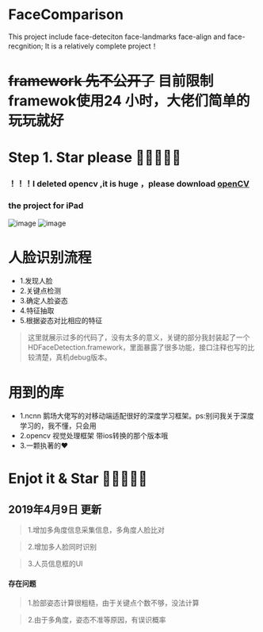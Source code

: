 # FaceComparison
This project include face-deteciton face-landmarks  face-align  and face-recgnition; It is a  relatively complete project！

# ~~framework 先不公开了~~  目前限制framewok使用24 小时，大佬们简单的玩玩就好
# Step 1. Star please 🌟🌟🌟🌟🌟

### ！！！I deleted opencv ,it is huge ，please download [openCV](https://opencv.org/releases.html)
### the project for iPad

![image](https://github.com/HuiFeiDeDaMaHou/FaceComparison/blob/master/Images/2.png)
![image](https://github.com/HuiFeiDeDaMaHou/FaceComparison/blob/master/Images/3.png)



# 人脸识别流程
- 1.发现人脸
- 2.关键点检测
- 3.确定人脸姿态
- 4.特征抽取
- 5.根据姿态对比相应的特征

> 这里就展示过多的代码了，没有太多的意义，关键的部分我封装起了一个HDFaceDetection.framework，里面暴露了很多功能，接口注释也写的比较清楚，真机debug版本。

# 用到的库
- 1.ncnn 鹅场大佬写的对移动端适配很好的深度学习框架。ps:别问我关于深度学习的，我不懂，只会用
- 2.opencv 视觉处理框架 带ios转换的那个版本哦
- 3.一颗执著的❤️


# Enjot it & Star 🌟🌟🌟🌟🌟

## 2019年4月9日 更新
> 1.增加多角度信息采集信息，多角度人脸比对

> 2.增加多人脸同时识别

> 3.人员信息框的UI

#### 存在问题 
> 1.脸部姿态计算很粗糙，由于关键点个数不够，没法计算

> 2.由于多角度，姿态不准等原因，有误识概率
